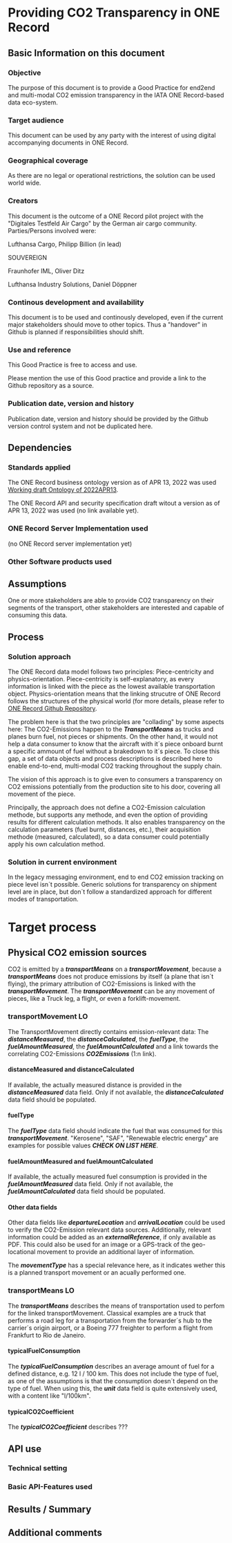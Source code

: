 # Providing CO2 Transparency in ONE Record

## Basic Information on this document

### Objective 
The purpose of this document is to provide a Good Practice for end2end and multi-modal CO2 emission transparency in the IATA ONE Record-based data eco-system.

### Target audience
This document can be used by any party with the interest of using digital accompanying documents in ONE Record. 

### Geographical coverage
As there are no legal or operational restrictions, the solution can be used world wide.

### Creators
This document is the outcome of a ONE Record pilot project with the "Digitales Testfeld Air Cargo" by the German air cargo community. Parties/Persons involved were:

Lufthansa Cargo, Philipp Billion (in lead)

SOUVEREIGN

Fraunhofer IML, Oliver Ditz

Lufthansa Industry Solutions, Daniel Döppner

### Continous development and availability

This document is to be used and continously developed, even if the current major stakeholders should move to other topics. Thus a "handover" in Github is planned if responsibilities should shift.

### Use and reference

This Good Practice is free to access and use. 

Please mention the use of this Good practice and provide a link to the Github repository as a source.

### Publication date, version and history

Publication date, version and history should be provided by the Github version control system and not be duplicated here.


## Dependencies

### Standards applied

The ONE Record business ontology version as of APR 13, 2022 was used [Working draft Ontology of 2022APR13](https://github.com/IATA-Cargo/ONE-Record/blob/bbe86e364b04d6a6279f0ab6e9ee47e1905ec9c4/working_draft/ontology/IATA-1R-DM-Ontology.ttl).

The ONE Record API and security specification draft witout a version as of APR 13, 2022 was used (no link available yet).

### ONE Record Server Implementation used

(no ONE Record server implementation yet)

### Other Software products used

## Assumptions

One or more stakeholders are able to provide CO2 transparency on their segments of the transport, other stakeholders are interested and capable of consuming this data.

## Process

### Solution approach

The ONE Record data model follows two principles: Piece-centricity and physics-orientation. Piece-centricity is self-explanatory, as every information is linked with the piece as the lowest available transportation object. Physics-orientation means that the linking strucutre of ONE Record follows the structures of the physical world (for more details, please refer to [ONE Record Github Repository](https://github.com/IATA-Cargo/ONE-Record).

The problem here is that the two principles are "collading" by some aspects here: The CO2-Emissions happen to the ***TransportMeans*** as trucks and planes burn fuel, not pieces or shipments. On the other hand, it would not help a data consumer to know that the aircraft with it´s piece onboard burnt a specific ammount of fuel without a brakedown to it´s piece. To close this gap, a set of data objects and process descriptions is described here to enable end-to-end, multi-modal CO2 tracking throughout the supply chain.

The vision of this approach is to give even to consumers a transparency on CO2 emissions potentially from the production site to his door, covering all movement of the piece.

Principally, the approach does not define a CO2-Emission calculation methode, but supports any methode, and even the option of providing results for different calculation methods. It also enables transparency on the calculation parameters (fuel burnt, distances, etc.), their acquisition methode (measured, calculated), so a data consumer could potentially apply his own calculation method.

### Solution in current environment

In the legacy messaging environment, end to end CO2 emission tracking on piece level isn´t possible. Generic solutions for transparency on shipment level are in place, but don´t follow a standardized approach for different modes of transportation.

# Target process

## Physical CO2 emission sources

CO2 is emitted by a ***transportMeans*** on a ***transportMovement***, because a ***transportMeans*** does not produce emissions by itself (a plane that isn´t flying), the primary attribution of CO2-Emissions is linked with the ***transportMovement***. The ***transportMovement*** can be any movement of pieces, like a Truck leg, a flight, or even a forklift-movement.

### transportMovement LO

The TransportMovement directly contains emission-relevant data: The ***distanceMeasured***, the ***distanceCalculated***, the ***fuelType***, the ***fuelAmountMeasured***, the ***fuelAmountCalculated*** and a link towards the correlating CO2-Emissions ***CO2Emissions*** (1:n link).

#### distanceMeasured and distanceCalculated

If available, the actually measured distance is provided in the ***distanceMeasured*** data field. Only if not available, the ***distanceCalculated*** data field should be populated.

#### fuelType

The ***fuelType*** data field should indicate the fuel that was consumed for this ***transportMovement***. "Kerosene", "SAF", "Renewable electric energy" are examples for possible values ***CHECK ON LIST HERE***.

#### fuelAmountMeasured and fuelAmountCalculated

If available, the actually measured fuel consumption is provided in the ***fuelAmountMeasured*** data field. Only if not available, the ***fuelAmountCalculated*** data field should be populated.

#### Other data fields

Other data fields like ***departureLocation*** and ***arrivalLocation*** could be used to verify the CO2-Emission relevant data sources. Additionally, relevant information could be added as an ***externalReference***, if only available as PDF. This could also be used for an image or a GPS-track of the geo-locational movement to provide an additional layer of information.

The ***movementType*** has a special relevance here, as it indicates wether this is a planned transport movement or an acually performed one.

### transportMeans LO

The ***transportMeans*** describes the means of transportation used to perfom for the linked transportMovement. Classical examples are a truck that performs a road leg for a transportation from the forwarder´s hub to the carrier´s origin airport, or a Boeing 777 freighter to perform a flight from Frankfurt to Rio de Janeiro. 

#### typicalFuelConsumption

The ***typicalFuelConsumption*** describes an average amount of fuel for a defined distance, e.g. 12 l / 100 km. This does not include the type of fuel, as one of the assumptions is that the consumption doesn´t depend on the type of fuel. When using this, the ***unit*** data field is quite extensively used, with a content like "l/100km".

#### typicalCO2Coefficient

The ***typicalCO2Coefficient*** describes ???

## API use

### Technical setting

### Basic API-Features used

## Results / Summary

## Additional comments
